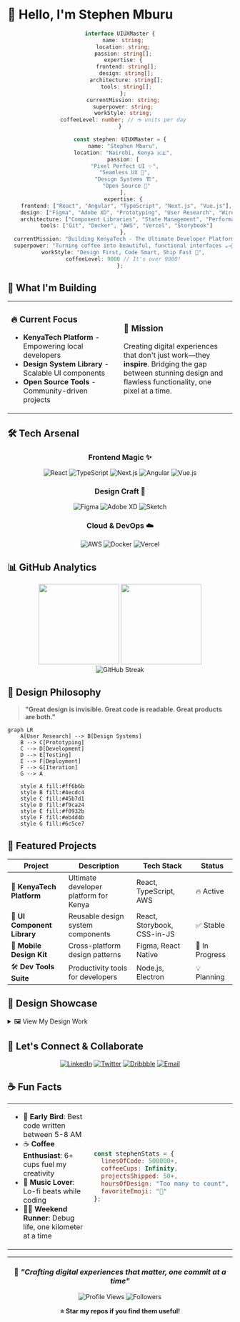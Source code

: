 # 👋 Hello, I'm Stephen Mburu

<div align="center">

```typescript
interface UIUXMaster {
  name: string;
  location: string;
  passion: string[];
  expertise: {
    frontend: string[];
    design: string[];
    architecture: string[];
    tools: string[];
  };
  currentMission: string;
  superpower: string;
  workStyle: string;
  coffeeLevel: number; // ☕ units per day
}

const stephen: UIUXMaster = {
  name: "Stephen Mburu",
  location: "Nairobi, Kenya 🇰🇪",
  passion: [
    "Pixel Perfect UI ✨", 
    "Seamless UX 🎯", 
    "Design Systems 🏗️",
    "Open Source 💖"
  ],
  expertise: {
    frontend: ["React", "Angular", "TypeScript", "Next.js", "Vue.js"],
    design: ["Figma", "Adobe XD", "Prototyping", "User Research", "Wireframing"],
    architecture: ["Component Libraries", "State Management", "Performance Optimization"],
    tools: ["Git", "Docker", "AWS", "Vercel", "Storybook"]
  },
  currentMission: "Building KenyaTech - The Ultimate Developer Platform 🚀",
  superpower: "Turning coffee into beautiful, functional interfaces ☕→🎨",
  workStyle: "Design First, Code Smart, Ship Fast 🚀",
  coffeeLevel: 9000 // It's over 9000!
};
```

</div>

## 🚀 What I'm Building

<table>
<tr>
<td width="50%">

### 🔥 Current Focus
- **KenyaTech Platform** - Empowering local developers
- **Design System Library** - Scalable UI components
- **Open Source Tools** - Community-driven projects

</td>
<td width="50%">

### 🎯 Mission
Creating digital experiences that don't just work—they **inspire**. Bridging the gap between stunning design and flawless functionality, one pixel at a time.

</td>
</tr>
</table>

## 🛠️ Tech Arsenal

<div align="center">

### Frontend Magic ✨
![React](https://img.shields.io/badge/React-20232A?style=for-the-badge&logo=react&logoColor=61DAFB)
![TypeScript](https://img.shields.io/badge/TypeScript-007ACC?style=for-the-badge&logo=typescript&logoColor=white)
![Next.js](https://img.shields.io/badge/Next.js-000000?style=for-the-badge&logo=next.js&logoColor=white)
![Angular](https://img.shields.io/badge/Angular-DD0031?style=for-the-badge&logo=angular&logoColor=white)
![Vue.js](https://img.shields.io/badge/Vue.js-35495E?style=for-the-badge&logo=vue.js&logoColor=4FC08D)

### Design Craft 🎨
![Figma](https://img.shields.io/badge/Figma-F24E1E?style=for-the-badge&logo=figma&logoColor=white)
![Adobe XD](https://img.shields.io/badge/Adobe%20XD-470137?style=for-the-badge&logo=Adobe%20XD&logoColor=#FF61F6)
![Sketch](https://img.shields.io/badge/Sketch-FFB387?style=for-the-badge&logo=sketch&logoColor=black)

### Cloud & DevOps ☁️
![AWS](https://img.shields.io/badge/AWS-232F3E?style=for-the-badge&logo=amazon-aws&logoColor=white)
![Docker](https://img.shields.io/badge/Docker-2496ED?style=for-the-badge&logo=docker&logoColor=white)
![Vercel](https://img.shields.io/badge/Vercel-000000?style=for-the-badge&logo=vercel&logoColor=white)

</div>

## 📊 GitHub Analytics

<div align="center">
<img height="180em" src="https://github-readme-stats.vercel.app/api?username=stephen-mburu&show_icons=true&theme=tokyonight&include_all_commits=true&count_private=true"/>
<img height="180em" src="https://github-readme-stats.vercel.app/api/top-langs/?username=stephen-mburu&layout=compact&langs_count=8&theme=tokyonight"/>
</div>

<div align="center">
<img src="https://github-readme-streak-stats.herokuapp.com/?user=stephen-mburu&theme=tokyonight" alt="GitHub Streak" />
</div>

## 🎯 Design Philosophy

> **"Great design is invisible. Great code is readable. Great products are both."**

```mermaid
graph LR
    A[User Research] --> B[Design Systems]
    B --> C[Prototyping]
    C --> D[Development]
    D --> E[Testing]
    E --> F[Deployment]
    F --> G[Iteration]
    G --> A
    
    style A fill:#ff6b6b
    style B fill:#4ecdc4
    style C fill:#45b7d1
    style D fill:#f9ca24
    style E fill:#f0932b
    style F fill:#eb4d4b
    style G fill:#6c5ce7
```

## 🌟 Featured Projects

<div align="center">

| Project | Description | Tech Stack | Status |
|---------|-------------|------------|--------|
| 🚀 **KenyaTech Platform** | Ultimate developer platform for Kenya | React, TypeScript, AWS | 🔥 Active |
| 🎨 **UI Component Library** | Reusable design system components | React, Storybook, CSS-in-JS | ✅ Stable |
| 📱 **Mobile Design Kit** | Cross-platform design patterns | Figma, React Native | 🚧 In Progress |
| 🛠️ **Dev Tools Suite** | Productivity tools for developers | Node.js, Electron | 💡 Planning |

</div>

## 🎨 Design Showcase

<details>
<summary>🖼️ View My Design Work</summary>

### UI/UX Portfolio Highlights
- **Mobile Banking App** - Simplified financial transactions for rural Kenya
- **E-commerce Platform** - Modern shopping experience with local payment integration  
- **Developer Dashboard** - Analytics and project management for tech teams
- **Educational App** - Interactive learning platform for coding bootcamps

*More designs available on [Dribbble](https://dribbble.com) & [Behance](https://behance.net)*

</details>

## 🤝 Let's Connect & Collaborate

<div align="center">

[![LinkedIn](https://img.shields.io/badge/LinkedIn-0077B5?style=for-the-badge&logo=linkedin&logoColor=white)](https://linkedin.com/in/stephen-mburu)
[![Twitter](https://img.shields.io/badge/Twitter-1DA1F2?style=for-the-badge&logo=twitter&logoColor=white)](https://twitter.com/stephen_mburu)
[![Dribbble](https://img.shields.io/badge/Dribbble-EA4C89?style=for-the-badge&logo=dribbble&logoColor=white)](https://dribbble.com/stephen-mburu)
[![Email](https://img.shields.io/badge/Email-D14836?style=for-the-badge&logo=gmail&logoColor=white)](mailto:stephen@example.com)

</div>

## ☕ Fun Facts

<table>
<tr>
<td>

- 🌅 **Early Bird**: Best code written between 5-8 AM
- ☕ **Coffee Enthusiast**: 6+ cups fuel my creativity
- 🎵 **Music Lover**: Lo-fi beats while coding
- 🏃‍♂️ **Weekend Runner**: Debug life, one kilometer at a time

</td>
<td>

```javascript
const stephenStats = {
  linesOfCode: 500000+,
  coffeeCups: Infinity,
  projectsShipped: 50+,
  hoursOfDesign: "Too many to count",
  favoriteEmoji: "🚀"
};
```

</td>
</tr>
</table>

---

<div align="center">

### 💫 *"Crafting digital experiences that matter, one commit at a time"*

![Profile Views](https://komarev.com/ghpvc/?username=stephen-mburu&color=blueviolet&style=for-the-badge)
![Followers](https://img.shields.io/github/followers/stephen-mburu?style=for-the-badge&color=orange)

**⭐ Star my repos if you find them useful!**

</div>
